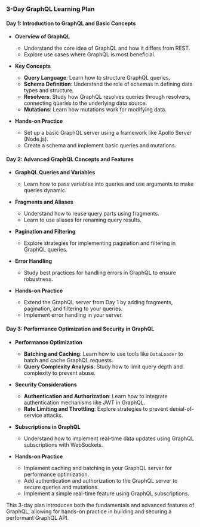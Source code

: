 ### 3-Day GraphQL Learning Plan

#### Day 1: Introduction to GraphQL and Basic Concepts
- **Overview of GraphQL**
  - Understand the core idea of GraphQL and how it differs from REST.
  - Explore use cases where GraphQL is most beneficial.
  
- **Key Concepts**
  - **Query Language**: Learn how to structure GraphQL queries.
  - **Schema Definition**: Understand the role of schemas in defining data types and structure.
  - **Resolvers**: Study how GraphQL resolves queries through resolvers, connecting queries to the underlying data source.
  - **Mutations**: Learn how mutations work for modifying data.

- **Hands-on Practice**
  - Set up a basic GraphQL server using a framework like Apollo Server (Node.js).
  - Create a schema and implement basic queries and mutations.
  
#### Day 2: Advanced GraphQL Concepts and Features
- **GraphQL Queries and Variables**
  - Learn how to pass variables into queries and use arguments to make queries dynamic.
  
- **Fragments and Aliases**
  - Understand how to reuse query parts using fragments.
  - Learn to use aliases for renaming query results.
  
- **Pagination and Filtering**
  - Explore strategies for implementing pagination and filtering in GraphQL queries.
  
- **Error Handling**
  - Study best practices for handling errors in GraphQL to ensure robustness.
  
- **Hands-on Practice**
  - Extend the GraphQL server from Day 1 by adding fragments, pagination, and filtering to your queries.
  - Implement error handling in your server.

#### Day 3: Performance Optimization and Security in GraphQL
- **Performance Optimization**
  - **Batching and Caching**: Learn how to use tools like `DataLoader` to batch and cache GraphQL requests.
  - **Query Complexity Analysis**: Study how to limit query depth and complexity to prevent abuse.

- **Security Considerations**
  - **Authentication and Authorization**: Learn how to integrate authentication mechanisms like JWT in GraphQL.
  - **Rate Limiting and Throttling**: Explore strategies to prevent denial-of-service attacks.
  
- **Subscriptions in GraphQL**
  - Understand how to implement real-time data updates using GraphQL subscriptions with WebSockets.

- **Hands-on Practice**
  - Implement caching and batching in your GraphQL server for performance optimization.
  - Add authentication and authorization to the GraphQL server to secure queries and mutations.
  - Implement a simple real-time feature using GraphQL subscriptions.

This 3-day plan introduces both the fundamentals and advanced features of GraphQL, allowing for hands-on practice in building and securing a performant GraphQL API.
